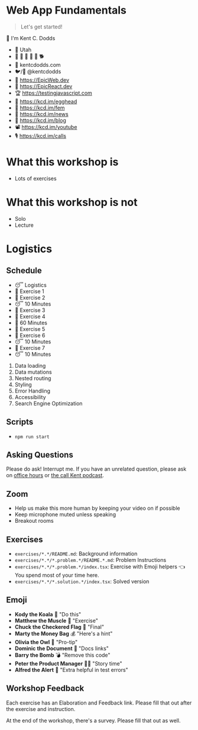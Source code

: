 # Web App Fundamentals

> Let's get started!

👋 I'm Kent C. Dodds

- 🏡 Utah
- 👩 👧 👦 👦 👦 🐕
- 🏢 kentcdodds.com
- 🐦/🐙 @kentcdodds
- 🌌 https://EpicWeb.dev
- 🚀 https://EpicReact.dev
- 🏆 https://testingjavascript.com
- 🥚 https://kcd.im/egghead
- 🥋 https://kcd.im/fem
- 💌 https://kcd.im/news
- 📝 https://kcd.im/blog
- 📽 https://kcd.im/youtube
- 🎙 https://kcd.im/calls

# What this workshop is

- Lots of exercises

# What this workshop is not

- Solo
- Lecture

# Logistics

## Schedule

- 😴 Logistics
- 💪 Exercise 1
- 💪 Exercise 2
- 😴 10 Minutes
- 💪 Exercise 3
- 💪 Exercise 4
- 🌮 60 Minutes
- 💪 Exercise 5
- 💪 Exercise 6
- 😴 10 Minutes
- 💪 Exercise 7
- 😴 10 Minutes

1. Data loading
2. Data mutations
3. Nested routing
4. Styling
5. Error Handling
6. Accessibility
7. Search Engine Optimization

## Scripts

- `npm run start`

## Asking Questions

Please do ask! Interrupt me. If you have an unrelated question, please ask on
[office hours](https://kcd.im/office-hours) or
[the call Kent podcast](https://kcd.im/calls).

## Zoom

- Help us make this more human by keeping your video on if possible
- Keep microphone muted unless speaking
- Breakout rooms

## Exercises

- `exercises/*.*/README.md`: Background information
- `exercises/*.*/*.problem.*/README.*.md`: Problem Instructions
- `exercises/*.*/*.problem.*/index.tsx`: Exercise with Emoji helpers 👈 You
  spend most of your time here.
- `exercises/*.*/*.solution.*/index.tsx`: Solved version

## Emoji

- **Kody the Koala** 🐨 "Do this"
- **Matthew the Muscle** 💪 "Exercise"
- **Chuck the Checkered Flag** 🏁 "Final"
- **Marty the Money Bag** 💰 "Here's a hint"
- **Olivia the Owl** 🦉 "Pro-tip"
- **Dominic the Document** 📜 "Docs links"
- **Barry the Bomb** 💣 "Remove this code"
- **Peter the Product Manager** 👨‍💼 "Story time"
- **Alfred the Alert** 🚨 "Extra helpful in test errors"

## Workshop Feedback

Each exercise has an Elaboration and Feedback link. Please fill that out after
the exercise and instruction.

At the end of the workshop, there's a survey. Please fill that out as well.

